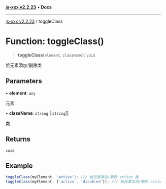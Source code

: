 [**js-xxx v2.2.23**](../README.md) • **Docs**

***

[js-xxx v2.2.23](../README.md) / toggleClass

# Function: toggleClass()

> **toggleClass**(`element`, `className`): `void`

给元素添加/删除类

## Parameters

• **element**: `any`

元素

• **className**: `string` \| `string`[]

类

## Returns

`void`

## Example

```ts
toggleClass(myElement, 'active'); /// 给元素添加/删除 active 类
toggleClass(myElement, ['active', 'disabled']); /// 给元素添加/删除 active/disabled 类
```
